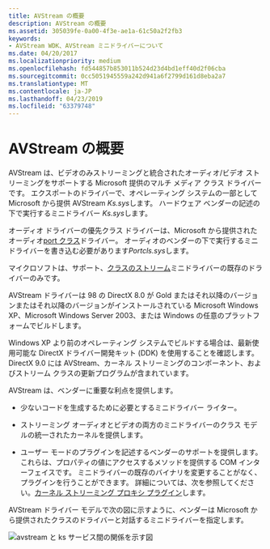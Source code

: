 ```yaml
---
title: AVStream の概要
description: AVStream の概要
ms.assetid: 305039fe-0a00-4f3e-ae1a-61c50a2f2fb3
keywords:
- AVStream WDK、AVStream ミニドライバーについて
ms.date: 04/20/2017
ms.localizationpriority: medium
ms.openlocfilehash: fd544857b853011b524d23d4bd1eff40d2f06cba
ms.sourcegitcommit: 0cc5051945559a242d941a6f2799d161d8eba2a7
ms.translationtype: MT
ms.contentlocale: ja-JP
ms.lasthandoff: 04/23/2019
ms.locfileid: "63379748"
---
```

# <a name="avstream-overview"></a>AVStream の概要





AVStream は、ビデオのみストリーミングと統合されたオーディオ/ビデオ ストリーミングをサポートする Microsoft 提供のマルチ メディア クラス ドライバーです。 エクスポートのドライバーで、オペレーティング システムの一部として Microsoft から提供 AVStream *Ks.sys*します。 ハードウェア ベンダーの記述の下で実行するミニドライバー *Ks.sys*します。

オーディオ ドライバーの優先クラス ドライバーは、Microsoft から提供されたオーディオ[port クラス](https://msdn.microsoft.com/library/windows/hardware/ff536829)ドライバー。 オーディオのベンダーの下で実行するミニドライバーを書き込む必要があります*Portcls.sys*します。

マイクロソフトは、サポート、[クラスのストリーム](https://msdn.microsoft.com/library/windows/hardware/ff568275)ミニドライバーの既存のドライバーのみです。

AVStream ドライバーは 98 の DirectX 8.0 が Gold またはそれ以降のバージョンまたはそれ以降のバージョンがインストールされている Microsoft Windows XP、Microsoft Windows Server 2003、または Windows の任意のプラットフォームでビルドします。

Windows XP より前のオペレーティング システムでビルドする場合は、最新使用可能な DirectX ドライバー開発キット (DDK) を使用することを確認します。 DirectX 9.0 には AVStream、カーネル ストリーミングのコンポーネント、およびストリーム クラスの更新プログラムが含まれています。

AVStream は、ベンダーに重要な利点を提供します。

-   少ないコードを生成するために必要とするミニドライバー ライター。

-   ストリーミング オーディオとビデオの両方のミニドライバーのクラス モデルの統一されたカーネルを提供します。

-   ユーザー モードのプラグインを記述するベンダーのサポートを提供します。これらは、プロパティの値にアクセスするメソッドを提供する COM インターフェイスです。 ミニドライバーの既存のバイナリを変更することがなく、プラグインを行うことができます。 詳細については、次を参照してください。[カーネル ストリーミング プロキシ プラグイン](kernel-streaming-proxy-plug-ins-design-guide.md)します。

AVStream ドライバー モデルで次の図に示すように、ベンダーは Microsoft から提供されたクラスのドライバーと対話するミニドライバーを指定します。

![avstream と ks サービス間の関係を示す図](images/avstream.png)

 

 




